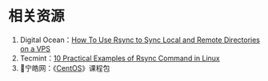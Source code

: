 # 相关资源

1. Digital Ocean：[How To Use Rsync to Sync Local and Remote Directories on a VPS](https://www.digitalocean.com/community/tutorials/how-to-use-rsync-to-sync-local-and-remote-directories-on-a-vps)
2. Tecmint：[10 Practical Examples of Rsync Command in Linux](https://www.tecmint.com/rsync-local-remote-file-synchronization-commands/)
3. 宁皓网：《[CentOS](https://ninghao.net/package/centos?a=51729)》课程包



